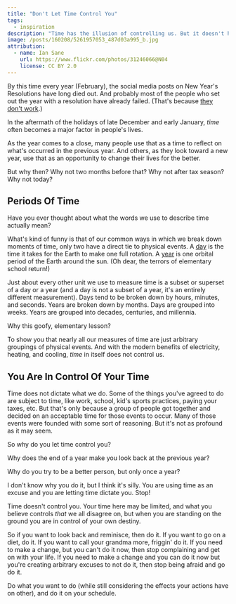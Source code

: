 ```yaml
---
title: "Don't Let Time Control You"
tags:
  - inspiration
description: "Time has the illusion of controlling us. But it doesn't have to. We can be in charge of time."
image: /posts/160208/5261957053_487d03a995_b.jpg
attribution:
  - name: Ian Sane
    url: https://www.flickr.com/photos/31246066@N04
    license: CC BY 2.0
---
```


By this time every year (February), the social media posts on New Year's Resolutions have long died out. And probably most of the people who set out the year with a resolution have already failed. (That's because [they don't work](http://www.lifehack.org/articles/featured/new-years-resolutions-dont-work-heres-why).)

In the aftermath of the holidays of late December and early January, _time_ often becomes a major factor in people's lives.

As the year comes to a close, many people use that as a time to reflect on what's occurred in the previous year. And others, as they look toward a new year, use that as an opportunity to change their lives for the better.

But why then? Why not two months before that? Why not after tax season? Why not today?

## Periods Of Time

Have you ever thought about what the words we use to describe time actually mean?

What's kind of funny is that of our common ways in which we break down moments of time, only two have a direct tie to physical events. A [day](https://en.wikipedia.org/wiki/Day) is the time it takes for the Earth to make one full rotation. A [year](https://en.wikipedia.org/wiki/Year) is one orbital period of the Earth around the sun. (Oh dear, the terrors of elementary school return!)

Just about every other unit we use to measure time is a subset or superset of a day or a year (and a day is not a subset of a year, it's an entirely different measurement). Days tend to be broken down by hours, minutes, and seconds. Years are broken down by months. Days are grouped into weeks. Years are grouped into decades, centuries, and millennia.

Why this goofy, elementary lesson?

To show you that nearly all our measures of time are just arbitrary groupings of physical events. And with the modern benefits of electricity, heating, and cooling, _time_ in itself does not control us.

## You Are In Control Of Your Time

Time does not dictate what we do. Some of the things you've agreed to do are subject to time, like work, school, kid's sports practices, paying your taxes, etc. But that's only because a group of people got together and decided on an acceptable time for those events to occur. Many of those events were founded with some sort of reasoning. But it's not as profound as it may seem.

So why do you let time control you?

Why does the end of a year make you look back at the previous year?

Why do you try to be a better person, but only once a year?

I don't know why you do it, but I think it's silly. You are using time as an excuse and you are letting time dictate you. Stop!

Time doesn't control you. Your time here may be limited, and what you believe controls _that_ we all disagree on, but when you are standing on the ground you are in control of your own destiny.

So if you want to look back and reminisce, then do it. If you want to go on a diet, do it. If you want to call your grandma more, friggin' do it. If you need to make a change, but you can't do it now, then stop complaining and get on with your life. If you need to make a change and you can do it now but you're creating arbitrary excuses to not do it, then stop being afraid and go do it.

Do what you want to do (while still considering the effects your actions have on other), and do it on your schedule.
